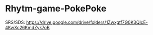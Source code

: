 # Rhytm-game-PokePoke
SRS/SDS: 
https://drive.google.com/drive/folders/1Zwxgtf7G0K3QIcE-4KwXc26KmdZyk7oB
